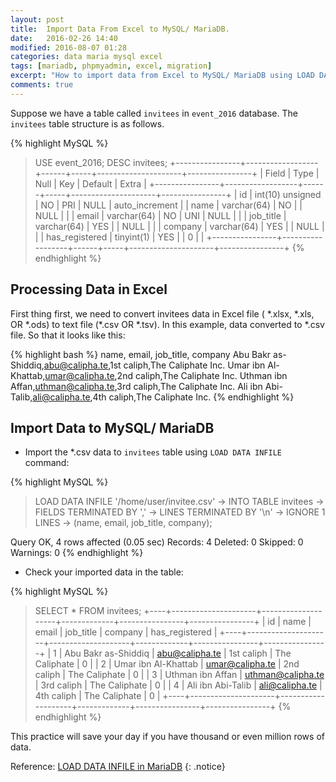 ```yaml
---
layout: post
title:  Import Data From Excel to MySQL/ MariaDB.
date:   2016-02-26 14:40
modified: 2016-08-07 01:28
categories: data maria mysql excel
tags: [mariadb, phpmyadmin, excel, migration]
excerpt: "How to import data from Excel to MySQL/ MariaDB using LOAD DATA INFILE command."
comments: true
---
```


Suppose we have a table called `invitees` in `event_2016` database. The `invitees` table structure is as follows.

{% highlight MySQL %}
> USE event_2016;
> DESC invitees;
+----------------+------------------+------+-----+---------------------+----------------+
| Field          | Type             | Null | Key | Default             | Extra          |
+----------------+------------------+------+-----+---------------------+----------------+
| id             | int(10) unsigned | NO   | PRI | NULL                | auto_increment |
| name           | varchar(64)      | NO   |     | NULL                |                |
| email          | varchar(64)      | NO   | UNI | NULL                |                |
| job_title      | varchar(64)      | YES  |     | NULL                |                |
| company        | varchar(64)      | YES  |     | NULL                |                |
| has_registered | tinyint(1)       | YES  |     | 0                   |                |
+----------------+------------------+------+-----+---------------------+----------------+
{% endhighlight %}

## Processing Data in Excel

First thing first, we need to convert invitees data in Excel file ( \*.xlsx, \*.xls, OR \*.ods) to text file (\*.csv OR \*.tsv). In this example, data converted to \*.csv file. So that it looks like this:

{% highlight bash %}
name, email, job_title, company
Abu Bakr as-Shiddiq,abu@calipha.te,1st caliph,The Caliphate Inc.
Umar ibn Al-Khattab,umar@calipha.te,2nd caliph,The Caliphate Inc.
Uthman ibn Affan,uthman@calipha.te,3rd caliph,The Caliphate Inc.
Ali ibn Abi-Talib,ali@calipha.te,4th caliph,The Caliphate Inc.
{% endhighlight %}

## Import Data to MySQL/ MariaDB

* Import the \*.csv data to `invitees` table using `LOAD DATA INFILE` command:

{% highlight MySQL %}
> LOAD DATA INFILE '/home/user/invitee.csv'
    -> INTO TABLE invitees
    -> FIELDS TERMINATED BY ','
    -> LINES TERMINATED BY '\n'
    -> IGNORE 1 LINES
    -> (name, email, job_title, company);

Query OK, 4 rows affected (0.05 sec)
Records: 4  Deleted: 0  Skipped: 0  Warnings: 0
{% endhighlight %}

* Check your imported data in the table:

{% highlight MySQL %}
> SELECT * FROM invitees;
+----+---------------------+--------------------+-------------+----------------+----------------+
| id | name                | email              | job\_title   | company        | has\_registered |
+----+---------------------+--------------------+-------------+----------------+----------------+
|  1 | Abu Bakr as-Shiddiq |  abu@calipha.te    |  1st caliph |  The Caliphate |              0 |
|  2 | Umar ibn Al-Khattab |  umar@calipha.te   |  2nd caliph |  The Caliphate |              0 |
|  3 | Uthman ibn Affan    |  uthman@calipha.te |  3rd caliph |  The Caliphate |              0 |
|  4 | Ali ibn Abi-Talib   |  ali@calipha.te    |  4th caliph |  The Caliphate |              0 |
+----+---------------------+--------------------+-------------+----------------+----------------+
{% endhighlight %}

This practice will save your day if you have thousand or even million rows of data.

Reference:
[LOAD DATA INFILE in MariaDB](https://mariadb.com/kb/en/mariadb/load-data-infile/)
{: .notice}